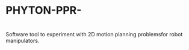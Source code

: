 # PHYTON-PPR-
#
Software tool to experiment with 2D motion planning problemsfor robot manipulators.
